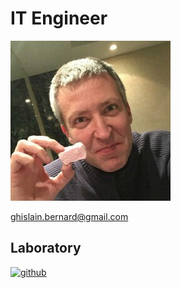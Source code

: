 # IT Engineer

[![github](ghislain.jpg)](https://github.com/ghislain-bernard)

ghislain.bernard@gmail.com

## Laboratory

[![github](https://github.com/gbernard-online.png?size=96)](https://github.com/gbernard-online)
